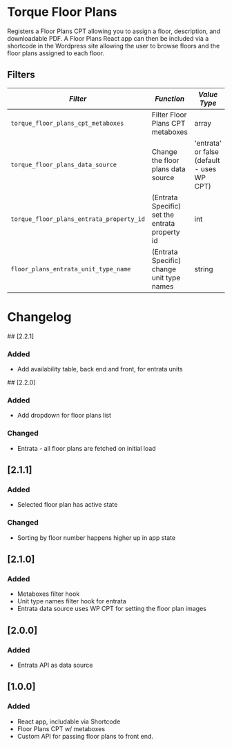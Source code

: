 # Torque Floor Plans

Registers a Floor Plans CPT allowing you to assign a floor, description, and downloadable PDF.
A Floor Plans React app can then be included via a shortcode in the Wordpress site allowing the user to browse floors and the floor plans assigned to each floor.

## Filters

<!-- prettier-ignore-start -->

*Filter* | *Function* | *Value Type*
--- | --- | ---
`torque_floor_plans_cpt_metaboxes` | Filter Floor Plans CPT metaboxes | array
`torque_floor_plans_data_source` | Change the floor plans data source | 'entrata' or false (default - uses WP CPT)
`torque_floor_plans_entrata_property_id` | (Entrata Specific) set the entrata property id | int
`floor_plans_entrata_unit_type_name` | (Entrata Specific) change unit type names | string

<!-- prettier-ignore-end -->

# Changelog

## [2.2.1]

### Added

- Add availability table, back end and front, for entrata units

## [2.2.0]

### Added

- Add dropdown for floor plans list

### Changed

- Entrata - all floor plans are fetched on initial load

## [2.1.1]

### Added

- Selected floor plan has active state

### Changed

- Sorting by floor number happens higher up in app state

## [2.1.0]

### Added

- Metaboxes filter hook
- Unit type names filter hook for entrata
- Entrata data source uses WP CPT for setting the floor plan images

## [2.0.0]

### Added

- Entrata API as data source

## [1.0.0]

### Added

- React app, includable via Shortcode
- Floor Plans CPT w/ metaboxes
- Custom API for passing floor plans to front end.
